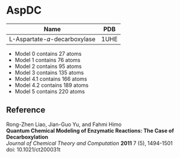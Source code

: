 AspDC
=====

| Name                        | PDB  |
| --------------------------- | ---- |
| L-Aspartate-𝛼-decarboxylase | 1UHE |


- Model 0 contains 27 atoms
- Model 1 contains 76 atoms
- Model 2 contains 95 atoms
- Model 3 contains 135 atoms
- Model 4.1 contains 166 atoms
- Model 4.2 contains 189 atoms
- Model 5 contains 220 atoms

Reference
----------
Rong-Zhen Liao, Jian-Guo Yu, and Fahmi Himo  
**Quantum Chemical Modeling of Enzymatic Reactions: The Case of Decarboxylation**  
*Journal of Chemical Theory and Computation* **2011** 7 (5), 1494-1501  
doi: 10.1021/ct200031t
